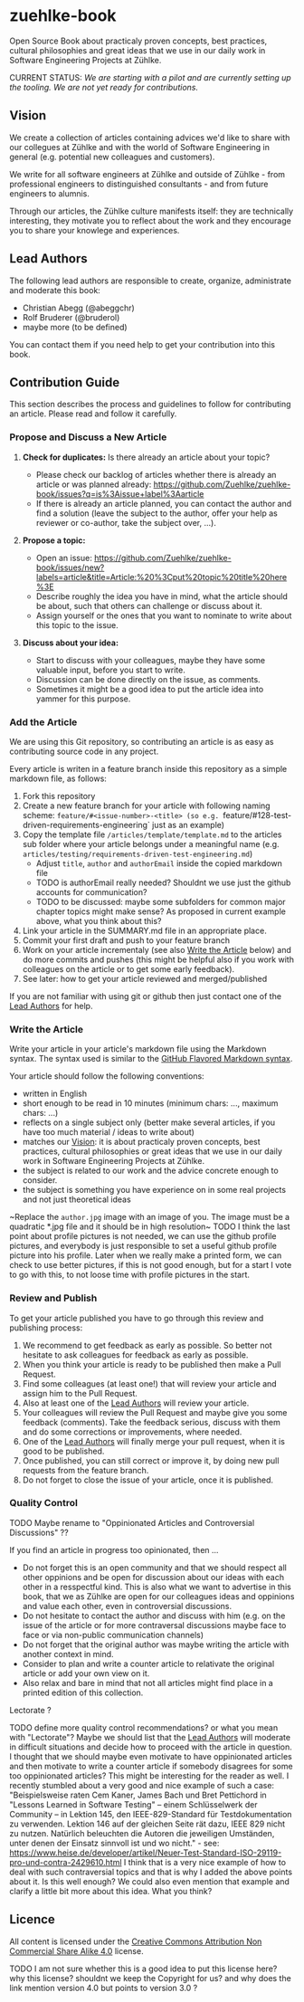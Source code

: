 # zuehlke-book

Open Source Book about practicaly proven concepts, best practices, cultural philosophies and great ideas that we use in our daily work in Software Engineering Projects at Zühlke.

CURRENT STATUS: *We are starting with a pilot and are currently setting up the tooling. We are not yet ready for contributions.*

## Vision

We create a collection of articles containing advices we'd like to share with our collegues at Zühlke and with the world of Software Engineering in general (e.g. potential new colleagues and customers).

We write for all software engineers at Zühlke and outside of Zühlke - from professional engineers to distinguished consultants - and from future engineers to alumnis.

Through our articles, the Zühlke culture manifests itself: they are technically interesting, they motivate you to reflect about the work and they encourage you to share your knowlege and experiences. 

## Lead Authors

The following lead authors are responsible to create, organize, administrate and moderate this book:

* Christian Abegg (@abeggchr)
* Rolf Bruderer (@bruderol)
* maybe more (to be defined)

You can contact them if you need help to get your contribution into this book.

## Contribution Guide

This section describes the process and guidelines to follow for contributing an article. Please read and follow it carefully.

### Propose and Discuss a New Article

1. **Check for duplicates:** Is there already an article about your topic?  
   * Please check our backlog of articles whether there is already an article or was planned already: https://github.com/Zuehlke/zuehlke-book/issues?q=is%3Aissue+label%3Aarticle
   * If there is already an article planned, you can contact the author and find a solution (leave the subject to the author, offer your help as reviewer or co-author, take the subject over, ...). 
   
2. **Propose a topic:**
   * Open an issue: https://github.com/Zuehlke/zuehlke-book/issues/new?labels=article&title=Article:%20%3Cput%20topic%20title%20here%3E
   * Describe roughly the idea you have in mind, what the article should be about, such that others can challenge or discuss about it.
   * Assign yourself or the ones that you want to nominate to write about this topic to the issue.

3. **Discuss about your idea:** 
   * Start to discuss with your colleagues, maybe they have some valuable input, before you start to write.
   * Discussion can be done directly on the issue, as comments.
   * Sometimes it might be a good idea to put the article idea into yammer for this purpose.

### Add the Article

We are using this Git repository, so contributing an article is as easy as contributing source code in any project.

Every article is writen in a feature branch inside this repository as a simple markdown file, as follows:

1. Fork this repository
2. Create a new feature branch for your article with following naming scheme: `feature/#<issue-number>-<title> (so e.g. `feature/#128-test-driven-requirements-engineering` just as an example)
3. Copy the template file `/articles/template/template.md` to the articles sub folder where your article belongs under a meaningful name (e.g. `articles/testing/requirements-driven-test-engineering.md`)
     * Adjust `title`, `author` and `authorEmail` inside the copied markdown file
     * TODO is authorEmail really needed? Shouldnt we use just the github accounts for communication?
     * TODO to be discussed: maybe some subfolders for common major chapter topics might make sense? As proposed in current example above, what you think about this? 
4. Link your article in the SUMMARY.md file in an appropriate place.
5. Commit your first draft and push to your feature branch
6. Work on your article incrementaly (see also [Write the Article](#write-the-article) below)  and do more commits and pushes (this might be helpful also if you work with colleagues on the article or to get some early feedback).
7. See later: how to get your article reviewed and merged/published

If you are not familiar with using git or github then just contact one of the [Lead Authors](#lead-authors) for help.

### Write the Article

Write your article in your article's markdown file using the Markdown syntax. The syntax used is similar to the [GitHub Flavored Markdown syntax](https://guides.github.com/features/mastering-markdown/).

Your article should follow the following conventions:
* written in English
* short enough to be read in 10 minutes (minimum chars: ..., maximum chars: ...)
* reflects on a single subject only (better make several articles, if you have too much material / ideas to write about)
* matches our [Vision](#vision): it is about practicaly proven concepts, best practices, cultural philosophies or great ideas that we use in our daily work in Software Engineering Projects at Zühlke.
* the subject is related to our work and the advice concrete enough to consider.
* the subject is something you have experience on in some real projects and not just theoretical ideas

~Replace the `author.jpg` image with an image of you. The image must be a quadratic *.jpg file and it should be in high resolution~
TODO
I think the last point about profile pictures is not needed, we can use the github profile pictures, and everybody is just responsible to set a useful github profile picture into his profile.
Later when we really make a printed form, we can check to use better pictures, if this is not good enough, but for a start I vote to go with this, to not loose time with profile pictures in the start.

### Review and Publish

To get your article published you have to go through this review and publishing process:

1. We recommend to get feedback as early as possible. So better not hesitate to ask colleagues for feedback as early as possible.
2. When you think your article is ready to be published then make a Pull Request.
3. Find some colleagues (at least one!) that will review your article and assign him to the Pull Request.
4. Also at least one of the [Lead Authors](#lead-authors) will review your article.
5. Your colleagues will review the Pull Request and maybe give you some feedback (comments). Take the feedback serious, discuss with them and do some corrections or improvements, where needed.
6. One of the [Lead Authors](#lead-authors) will finally merge your pull request, when it is good to be published.
7. Once published, you can still correct or improve it, by doing new pull requests from the feature branch.
8. Do not forget to close the issue of your article, once it is published.

### Quality Control

TODO Maybe rename to "Oppinionated Articles and Controversial Discussions" ??

If you find an article in progress too opinionated, then ...

* Do not forget this is an open community and that we should respect all other oppinions and be open for discussion about our ideas with each other in a resspectful kind. This is also what we want to advertise in this book, that we as Zühlke are open for our colleagues ideas and oppinions and value each other, even in controversial discussions.
* Do not hesitate to contact the author and discuss with him (e.g. on the issue of the article or for more contraversal discussions maybe face to face or via non-public communication channels)
* Do not forget that the original author was maybe writing the article with another context in mind.
* Consider to plan and write a counter article to relativate the original article or add your own view on it.
* Also relax and bare in mind that not all articles might find place in a printed edition of this collection.

Lectorate ?

TODO
define more quality control recommendations? or what you mean with "Lectorate"? Maybe we should list that the [Lead Authors](#lead-authors) will moderate in difficult situations and decide how to proceed with the article in question.
I thought that we should maybe even motivate to have oppinionated articles and then motivate to write a counter article if somebody disagrees for some too oppinionated articles? This might be interesting for the reader as well. I recently stumbled about a very good and nice example of such a case: "Beispielsweise raten Cem Kaner, James Bach und Bret Pettichord in "Lessons Learned in Software Testing" – einem Schlüsselwerk der Community – in Lektion 145, den IEEE-829-Standard für Testdokumentation zu verwenden. Lektion 146 auf der gleichen Seite rät dazu, IEEE 829 nicht zu nutzen. Natürlich beleuchten die Autoren die jeweiligen Umständen, unter denen der Einsatz sinnvoll ist und wo nicht." - see: https://www.heise.de/developer/artikel/Neuer-Test-Standard-ISO-29119-pro-und-contra-2429610.html
I think that is a very nice example of how to deal with such contraversial topics and that is why I added the above points about it. Is this well enough? We could also even mention that example and clarify a little bit more about this idea. What you think?

## Licence

All content is licensed under the [Creative Commons Attribution Non Commercial Share Alike 4.0](https://creativecommons.org/licenses/by-nc-sa/3.0/) license.

TODO
I am not sure whether this is a good idea to put this license here? why this license? shouldnt we keep the Copyright for us? 
and why does the link mention version 4.0 but points to version 3.0 ?
